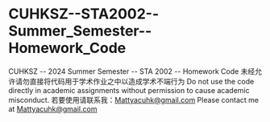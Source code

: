 # CUHKSZ--STA2002--Summer_Semester--Homework_Code
CUHKSZ -- 2024 Summer Semester -- STA 2002 -- Homework Code
未经允许请勿直接将代码用于学术作业之中以造成学术不端行为
Do not use the code directly in academic assignments without permission to cause academic misconduct.
若要使用请联系我：Mattyacuhk@gmail.com
Please contact me at Mattyacuhk@gmail.com
